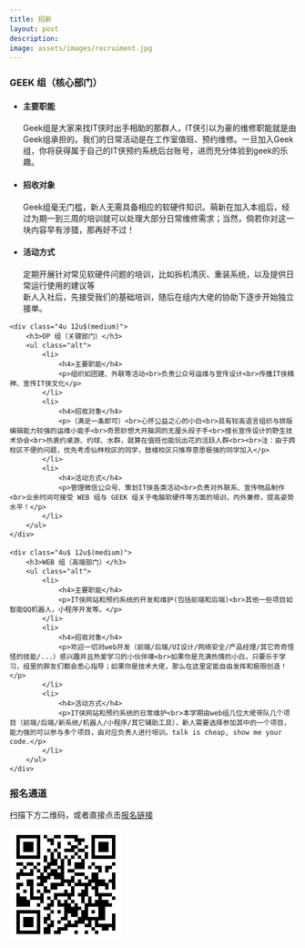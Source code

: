 ```yaml
---
title: 招新
layout: post
description: 
image: assets/images/recruiment.jpg
---
```


<p></p>

<div class="row">
	<div class="4u 12u$(medium)">
		<h3>GEEK 组（核心部门）</h3>
		<ul class="alt">
			<li>
				<h4>主要职能</h4>
				<p>Geek组是大家来找IT侠时出手相助的那群人，IT侠引以为豪的维修职能就是由Geek组承担的。我们的日常活动是在工作室值班、预约维修。一旦加入Geek组，你将获得属于自己的IT侠预约系统后台账号，进而充分体验到geek的乐趣。</p>
			</li>
			<li>
				<h4>招收对象</h4>
				<p>Geek组毫无门槛，新人无需具备相应的软硬件知识。萌新在加入本组后，经过为期一到三周的培训就可以处理大部分日常维修需求；当然，倘若你对这一块内容早有涉猎，那再好不过！</p>
			</li>
			<li>
				<h4>活动方式</h4>
				<p> 定期开展针对常见软硬件问题的培训，比如拆机清灰、重装系统，以及提供日常运行使用的建议等<br>新人入社后，先接受我们的基础培训，随后在组内大佬的协助下逐步开始独立接单。</p>
			</li>
		</ul>
	</div>

	<div class="4u 12u$(medium)">
		<h3>OP 组（关键部门）</h3>
		<ul class="alt">
			<li>
				<h4>主要职能</h4>
				<p>组织如团建、外联等活动<br>负责公众号运维与宣传设计<br>传播IT侠精神、宣传IT侠文化</p>
			</li>
			<li>
				<h4>招收对象</h4>
				<p>（满足一条即可）<br>心怀公益之心的小白<br>具有较高语言组织与排版编辑能力较强的运维小能手<br>奇思妙想大开脑洞的无厘头段子手<br>擅长宣传设计的野生技术协会<br>热衷约桌游、约球、水群，就算在值班也能玩出花的活跃人群<br><br>注：由于跨校区不便的问题，优先考虑仙林校区的同学，鼓楼校区只推荐意愿极强的同学加入</p>
			</li>
			<li>
				<h4>活动方式</h4>
				<p>管理微信公众号、策划IT侠各类活动<br>负责对外联系、宣传物品制作<br>业余时间可接受 WEB 组与 GEEK 组关于电脑软硬件等方面的培训，内外兼修，提高姿势水平！</p>
			</li>
		</ul>
	</div>

	<div class="4u$ 12u$(medium)">
		<h3>WEB 组（高端部门）</h3>
		<ul class="alt">
			<li>
				<h4>主要职能</h4>
				<p>IT侠网站和预约系统的开发和维护(包括前端和后端)<br>其他一些项目如智能QQ机器人，小程序开发等。</p>
			</li>
			<li>
				<h4>招收对象</h4>
				<p>欢迎一切对web开发（前端/后端/UI设计/网络安全/产品经理/其它奇奇怪怪的技能/...）感兴趣并且热爱学习的小伙伴噢<br>如果你是充满热情的小白，只要乐于学习，组里的胖友们都会悉心指导；如果你是技术大佬，那么在这里定能自由发挥和极限创造！</p>
			</li>
			<li>
				<h4>活动方式</h4>
				<p>IT侠网站和预约系统的日常维护<br>本学期由web组几位大佬带队几个项目（前端/后端/新系统/机器人/小程序/其它辅助工具），新人需要选择参加其中的一个项目，能力强的可以参与多个项目，由对应负责人进行培训。talk is cheap, show me your code.</p>
			</li>
		</ul>
	</div>
</div>

<div>
<h3>报名通道</h3>

<p>扫描下方二维码，或者直接点击<a href="http://nju-itxia.mikecrm.com/L959mSD">报名链接</a></p>

<img  src="assets/images/hiring_qrcode.png">
	
</div>

